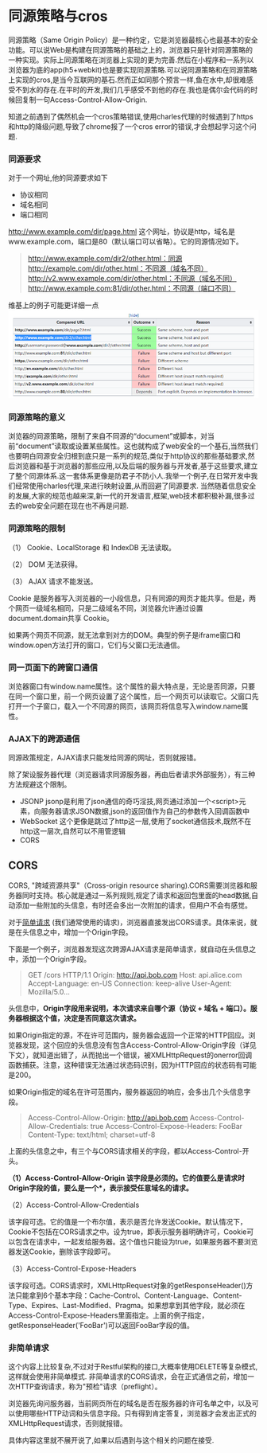 # 同源策略与cros
同源策略（Same Origin Policy）是一种约定，它是浏览器最核心也最基本的安全功能。可以说Web是构建在同源策略的基础之上的，浏览器只是针对同源策略的一种实现。实际上同源策略在浏览器上实现的更为完善.然后在小程序和一系列以浏览器为底的app(h5+webkit)也是要实现同源策略.可以说同源策略和在同源策略上实现的cros,是当今互联网的基石.然而正如同那个预言一样,鱼在水中,却很难感受不到水的存在.在平时的开发,我们几乎感受不到他的存在.我也是偶尔会代码的时候回复制一句Access-Control-Allow-Origin.

知道之前遇到了偶然机会一个cros策略错误,使用charles代理的时候遇到了https和http的降级问题,导致了chrome报了一个cros error的错误,才会想起学习这个问题.

### 同源要求
对于一个网址,他的同源要求如下
+ 协议相同
+ 域名相同
+ 端口相同


http://www.example.com/dir/page.html 这个网址，协议是http，域名是www.example.com，端口是80（默认端口可以省略）。它的同源情况如下。

>http://www.example.com/dir2/other.html：同源
>http://example.com/dir/other.html：不同源（域名不同）
>http://v2.www.example.com/dir/other.html：不同源（域名不同）
>http://www.example.com:81/dir/other.html：不同源（端口不同）
 
维基上的例子可能更详细一点 
![Alt text](20220119174517.png)

### 同源策略的意义

浏览器的同源策略，限制了来自不同源的“document”或脚本，对当前“document”读取或设置某些属性。这也就构成了web安全的一个基石,当然我们也要明白同源安全归根到底只是一系列的规范,类似于http协议的那些基础要求,然后浏览器和基于浏览器的那些应用,以及后端的服务器与开发者,基于这些要求,建立了整个同源体系.这一套体系更像是防君子不防小人.我举一个例子,在日常开发中我们经常使用charles代理,来进行映射设置,从而回避了同源要求.
当然随着信息安全的发展,大家的规范也越来深,新一代的开发语言,框架,web技术都积极补漏,很多过去的web安全问题在现在也不再是问题.

### 同源策略的限制

（1） Cookie、LocalStorage 和 IndexDB 无法读取。

（2） DOM 无法获得。

（3） AJAX 请求不能发送。

Cookie 是服务器写入浏览器的一小段信息，只有同源的网页才能共享。但是，两个网页一级域名相同，只是二级域名不同，浏览器允许通过设置document.domain共享 Cookie。

如果两个网页不同源，就无法拿到对方的DOM。典型的例子是iframe窗口和window.open方法打开的窗口，它们与父窗口无法通信。

### 同一页面下的跨窗口通信

浏览器窗口有window.name属性。这个属性的最大特点是，无论是否同源，只要在同一个窗口里，前一个网页设置了这个属性，后一个网页可以读取它。父窗口先打开一个子窗口，载入一个不同源的网页，该网页将信息写入window.name属性。


### AJAX下的跨源通信

同源政策规定，AJAX请求只能发给同源的网址，否则就报错。

除了架设服务器代理（浏览器请求同源服务器，再由后者请求外部服务），有三种方法规避这个限制。

+ JSONP jsonp是利用了json通信的奇巧淫技,网页通过添加一个\<script\>元素，向服务器请求JSON数据,json的返回值作为自己的参数传入回调函数中
+ WebSocket 这个更像是跳过了http这一层,使用了socket通信技术,既然不在http这一层次,自然可以不用管逻辑
+ CORS

## CORS

CORS, "跨域资源共享"（Cross-origin resource sharing).CORS需要浏览器和服务器同时支持。核心就是通过一系列规则,规定了请求和返回包里面的head数据,自动添加一些附加的头信息，有时还会多出一次附加的请求，但用户不会有感觉。


对于[简单请求](https://blog.csdn.net/yexudengzhidao/article/details/100104134") (我们通常使用的请求)，浏览器直接发出CORS请求。具体来说，就是在头信息之中，增加一个Origin字段。

下面是一个例子，浏览器发现这次跨源AJAX请求是简单请求，就自动在头信息之中，添加一个Origin字段。

>GET /cors HTTP/1.1
Origin: http://api.bob.com
Host: api.alice.com
Accept-Language: en-US
Connection: keep-alive
User-Agent: Mozilla/5.0...

头信息中，**Origin字段用来说明，本次请求来自哪个源（协议 + 域名 + 端口）。服务器根据这个值，决定是否同意这次请求。**

如果Origin指定的源，不在许可范围内，服务器会返回一个正常的HTTP回应。浏览器发现，这个回应的头信息没有包含Access-Control-Allow-Origin字段（详见下文），就知道出错了，从而抛出一个错误，被XMLHttpRequest的onerror回调函数捕获。注意，这种错误无法通过状态码识别，因为HTTP回应的状态码有可能是200。

如果Origin指定的域名在许可范围内，服务器返回的响应，会多出几个头信息字段。


>Access-Control-Allow-Origin: http://api.bob.com
Access-Control-Allow-Credentials: true
Access-Control-Expose-Headers: FooBar
Content-Type: text/html; charset=utf-8

上面的头信息之中，有三个与CORS请求相关的字段，都以Access-Control-开头。

**（1）Access-Control-Allow-Origin 该字段是必须的。它的值要么是请求时Origin字段的值，要么是一个\*，表示接受任意域名的请求。**

（2）Access-Control-Allow-Credentials

该字段可选。它的值是一个布尔值，表示是否允许发送Cookie。默认情况下，Cookie不包括在CORS请求之中。设为true，即表示服务器明确许可，Cookie可以包含在请求中，一起发给服务器。这个值也只能设为true，如果服务器不要浏览器发送Cookie，删除该字段即可。


（3）Access-Control-Expose-Headers

该字段可选。CORS请求时，XMLHttpRequest对象的getResponseHeader()方法只能拿到6个基本字段：Cache-Control、Content-Language、Content-Type、Expires、Last-Modified、Pragma。如果想拿到其他字段，就必须在Access-Control-Expose-Headers里面指定。上面的例子指定，getResponseHeader('FooBar')可以返回FooBar字段的值。


### 非简单请求

这个内容上比较复杂,不过对于Restful架构的接口,大概率使用DELETE等复杂模式,这样就会使用非简单模式.
非简单请求的CORS请求，会在正式通信之前，增加一次HTTP查询请求，称为"预检"请求（preflight）。

浏览器先询问服务器，当前网页所在的域名是否在服务器的许可名单之中，以及可以使用哪些HTTP动词和头信息字段。只有得到肯定答复，浏览器才会发出正式的XMLHttpRequest请求，否则就报错。

具体内容这里就不展开说了,如果以后遇到与这个相关的问题在接受.


